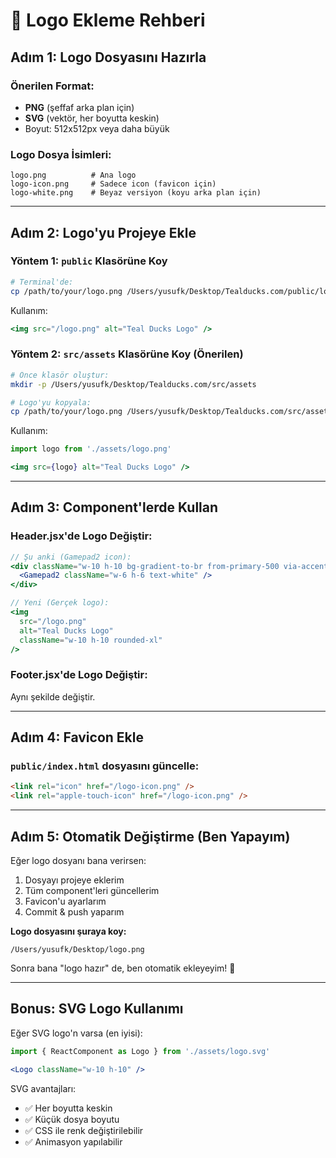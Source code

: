 # 🎨 Logo Ekleme Rehberi

## Adım 1: Logo Dosyasını Hazırla

### Önerilen Format:
- **PNG** (şeffaf arka plan için)
- **SVG** (vektör, her boyutta keskin)
- Boyut: 512x512px veya daha büyük

### Logo Dosya İsimleri:
```
logo.png          # Ana logo
logo-icon.png     # Sadece icon (favicon için)
logo-white.png    # Beyaz versiyon (koyu arka plan için)
```

---

## Adım 2: Logo'yu Projeye Ekle

### Yöntem 1: `public` Klasörüne Koy
```bash
# Terminal'de:
cp /path/to/your/logo.png /Users/yusufk/Desktop/Tealducks.com/public/logo.png
```

Kullanım:
```jsx
<img src="/logo.png" alt="Teal Ducks Logo" />
```

### Yöntem 2: `src/assets` Klasörüne Koy (Önerilen)
```bash
# Önce klasör oluştur:
mkdir -p /Users/yusufk/Desktop/Tealducks.com/src/assets

# Logo'yu kopyala:
cp /path/to/your/logo.png /Users/yusufk/Desktop/Tealducks.com/src/assets/logo.png
```

Kullanım:
```jsx
import logo from './assets/logo.png'

<img src={logo} alt="Teal Ducks Logo" />
```

---

## Adım 3: Component'lerde Kullan

### Header.jsx'de Logo Değiştir:
```jsx
// Şu anki (Gamepad2 icon):
<div className="w-10 h-10 bg-gradient-to-br from-primary-500 via-accent-500 to-gaming-500 rounded-xl flex items-center justify-center">
  <Gamepad2 className="w-6 h-6 text-white" />
</div>

// Yeni (Gerçek logo):
<img 
  src="/logo.png" 
  alt="Teal Ducks Logo" 
  className="w-10 h-10 rounded-xl"
/>
```

### Footer.jsx'de Logo Değiştir:
Aynı şekilde değiştir.

---

## Adım 4: Favicon Ekle

### `public/index.html` dosyasını güncelle:
```html
<link rel="icon" href="/logo-icon.png" />
<link rel="apple-touch-icon" href="/logo-icon.png" />
```

---

## Adım 5: Otomatik Değiştirme (Ben Yapayım)

Eğer logo dosyanı bana verirsen:
1. Dosyayı projeye eklerim
2. Tüm component'leri güncellerim
3. Favicon'u ayarlarım
4. Commit & push yaparım

**Logo dosyasını şuraya koy:**
```
/Users/yusufk/Desktop/logo.png
```

Sonra bana "logo hazır" de, ben otomatik ekleyeyim! 🚀

---

## Bonus: SVG Logo Kullanımı

Eğer SVG logo'n varsa (en iyisi):
```jsx
import { ReactComponent as Logo } from './assets/logo.svg'

<Logo className="w-10 h-10" />
```

SVG avantajları:
- ✅ Her boyutta keskin
- ✅ Küçük dosya boyutu
- ✅ CSS ile renk değiştirilebilir
- ✅ Animasyon yapılabilir
